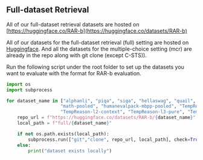 ## Full-dataset Retrieval

All of our full-dataset retrieval datasets are hosted on [https://huggingface.co/RAR-b](https://huggingface.co/datasets/RAR-b)

All of our datasets for the full-dataset retrieval (full) setting are hosted on [Huggingface](https://huggingface.co/RAR-b). And all the datasets for the multiple-choice setting (mcr) are already in the repo along with git clone (except C-STS)).

Run the following script under the root folder to set up the datasets you want to evaluate with the format for RAR-b evaluation.

```python
import os
import subprocess

for dataset_name in ["alphanli", "piqa", "siqa", "hellaswag", "quail", "ARC-Challenge", "winogrande", "spartqa", 
                    "math-pooled", "humanevalpack-mbpp-pooled", "TempReason-l1", "TempReason-l2-pure", "TempReason-l2-fact", 
                    "TempReason-l2-context", "TempReason-l3-pure", "TempReason-l3-fact", "TempReason-l3-context"]:
    repo_url = f"https://huggingface.co/datasets/RAR-b/{dataset_name}"
    local_path = f"full/{dataset_name}"

    if not os.path.exists(local_path):
        subprocess.run(["git","clone", repo_url, local_path], check=True)
    else:
        print("dataset exists locally")
```